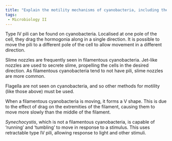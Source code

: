 ```yaml
---
title: "Explain the motility mechanisms of cyanobacteria, including the role of pili and nozzles in different species. How do filamentous cyanobacteria move without flagella? "
tags:
 - Microbiology II
---
```

Type IV pili can be found on cyanobacteria. Localised at one pole of the cell, they drag the hormogonia along in a single direction. It is possible to move the pili to a different pole of the cell to allow movement in a different direction. 	 

Slime nozzles are frequently seen in filamentous cyanobacteria. Jet-like nozzles are used to secrete slime, propelling the cells in the desired direction. As filamentous cyanobacteria tend to not have pili, slime nozzles are more common.  

Flagella are not seen on cyanobacteria, and so other methods for motility (like those above) must be used.  

When a filamentous cyanobacteria is moving, it forms a V shape. This is due to the effect of drag on the extremities of the filament, causing them to move more slowly than the middle of the filament.  

_Synechocystis_, which is not a filamentous cyanobacteria, is capable of ‘running’ and ‘tumbling’ to move in response to a stimulus. This uses retractable type IV pili, allowing response to light and other stimuli.  
